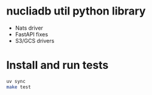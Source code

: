 # nucliadb util python library

- Nats driver
- FastAPI fixes
- S3/GCS drivers


# Install and run tests

```bash
uv sync
make test
```
